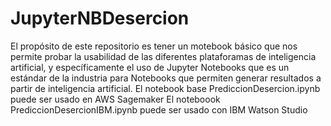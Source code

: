 # JupyterNBDesercion

El propósito de este repositorio es tener un motebook básico que nos permite probar la usabilidad de las diferentes plataforamas de inteligencia artificial, y específicamente el uso de Jupyter Notebooks que es un estándar de la industria para Notebooks que permiten generar resultados a partir de inteligencia artificial.
El notebook base PrediccionDesercion.ipynb puede ser usado en AWS Sagemaker
El noteboook PrediccionDesercionIBM.ipynb puede ser usado con IBM Watson Studio

